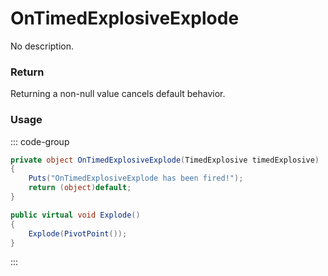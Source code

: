 # OnTimedExplosiveExplode
<Badge type="info" text="Weapon"/>[<Badge type="danger" text="Carbon Compatible"/>](https://github.com/CarbonCommunity/Carbon)[<Badge type="warning" text="Oxide Compatible"/>](https://github.com/OxideMod/Oxide.Rust)
No description.
### Return
Returning a non-null value cancels default behavior.

### Usage
::: code-group
```csharp [Example]
private object OnTimedExplosiveExplode(TimedExplosive timedExplosive)
{
	Puts("OnTimedExplosiveExplode has been fired!");
	return (object)default;
}
```
```csharp [Source — Assembly-CSharp @ TimedExplosive]
public virtual void Explode()
{
	Explode(PivotPoint());
}

```
:::
